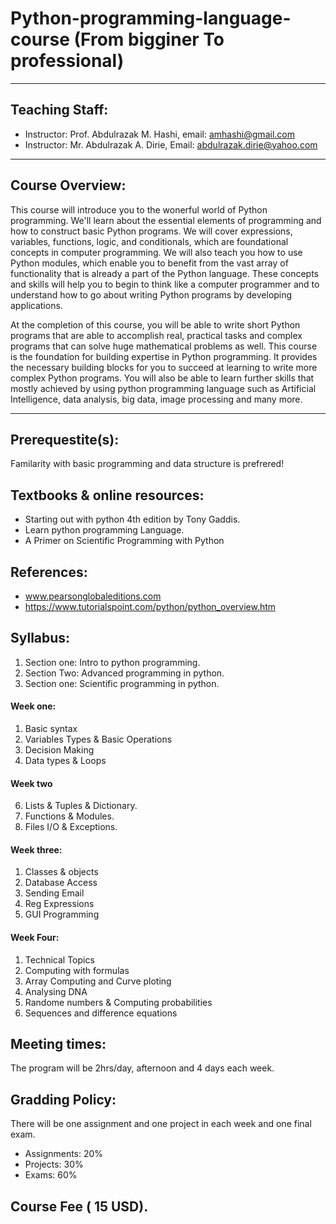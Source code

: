 # Python-programming-language-course (From bigginer To professional)

-----------------------------------------------------------------------------
## Teaching Staff:
* Instructor: Prof. Abdulrazak M. Hashi, email: amhashi@gmail.com
* Instructor: Mr. Abdulrazak A. Dirie, Email: abdulrazak.dirie@yahoo.com
-----------------------------------------------------------------------------

## Course Overview:
This course will introduce you to the wonerful world of Python programming.  We'll learn about the essential elements of programming and how to construct basic Python programs. We will cover expressions, variables, functions, logic, and conditionals, which are foundational concepts in computer programming. We will also teach you how to use Python modules, which enable you to benefit from the vast array of functionality that is already a part of the Python language. These concepts and skills will help you to begin to think like a computer programmer and to understand how to go about writing Python programs by developing applications.

At the completion of this course, you will be able to write short Python programs that are able to accomplish real, practical tasks and complex programs that can solve huge mathematical problems as well. This course is the foundation for building expertise in Python programming. It provides the necessary building blocks for you to succeed at learning to write more complex Python programs. You will also be able to learn further skills that mostly achieved by using python programming language such as Artificial Intelligence, data analysis, big data, image processing and many more.

---------------------------------------------------------------------------
## Prerequestite(s):
Familarity with basic programming and data structure is prefrered!

## Textbooks & online resources:
* Starting out with python 4th edition by Tony Gaddis.
* Learn python programming Language.
* A Primer on Scientific Programming with Python

## References:
* www.pearsonglobaleditions.com
* https://www.tutorialspoint.com/python/python_overview.htm

## Syllabus:
1. Section one: Intro to python programming.
2. Section Two: Advanced programming in python.
3. Section one: Scientific programming in python.
#### Week one:
1. Basic syntax
2. Variables Types & Basic Operations
4. Decision Making
5.  Data types & Loops
#### Week two
6. Lists & Tuples & Dictionary.
7. Functions & Modules.
8. Files I/O & Exceptions.

#### Week three:
1. Classes & objects
2. Database Access
3. Sending Email
4. Reg Expressions
5. GUI Programming

#### Week Four:
1. Technical Topics
2. Computing with formulas
3. Array Computing and Curve ploting
4. Analysing DNA
5. Randome numbers & Computing probabilities
6. Sequences and difference equations


## Meeting times:
The program will be 2hrs/day, afternoon and 4 days each week.

## Gradding Policy:
There will be one assignment and one project in each week and one final exam.
* Assignments: 20%
* Projects: 30%
* Exams: 60%

## Course Fee ( 15 USD).



